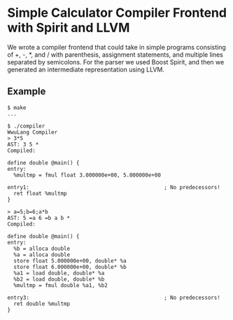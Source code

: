 # Simple Calculator Compiler Frontend with Spirit and LLVM
We wrote a compiler frontend that could take in simple programs consisting of
+, -, \*, and / with parenthesis, assignment statements, and multiple lines
separated by semicolons. For the parser we used Boost Spirit, and then we
generated an intermediate representation using LLVM.

## Example
    $ make
    ...

    $ ./compiler 
    WwuLang Compiler
    > 3*5
    AST: 3 5 *
    Compiled: 

    define double @main() {
    entry:
      %multmp = fmul float 3.000000e+00, 5.000000e+00

    entry1:                                           ; No predecessors!
      ret float %multmp
    }

    > a=5;b=6;a*b
    AST: 5 =a 6 =b a b *
    Compiled: 

    define double @main() {
    entry:
      %b = alloca double
      %a = alloca double
      store float 5.000000e+00, double* %a
      store float 6.000000e+00, double* %b
      %a1 = load double, double* %a
      %b2 = load double, double* %b
      %multmp = fmul double %a1, %b2

    entry3:                                           ; No predecessors!
      ret double %multmp
    }
